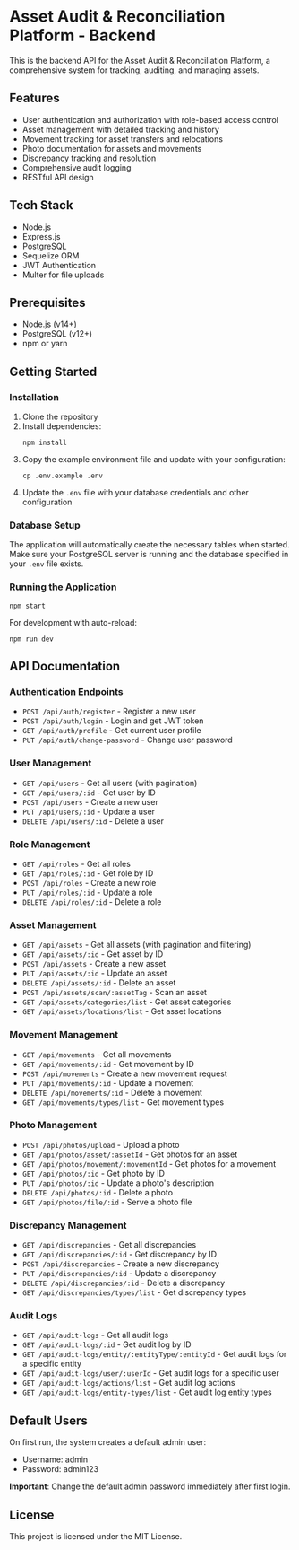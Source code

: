 # Asset Audit & Reconciliation Platform - Backend

This is the backend API for the Asset Audit & Reconciliation Platform, a comprehensive system for tracking, auditing, and managing assets.

## Features

- User authentication and authorization with role-based access control
- Asset management with detailed tracking and history
- Movement tracking for asset transfers and relocations
- Photo documentation for assets and movements
- Discrepancy tracking and resolution
- Comprehensive audit logging
- RESTful API design

## Tech Stack

- Node.js
- Express.js
- PostgreSQL
- Sequelize ORM
- JWT Authentication
- Multer for file uploads

## Prerequisites

- Node.js (v14+)
- PostgreSQL (v12+)
- npm or yarn

## Getting Started

### Installation

1. Clone the repository
2. Install dependencies:
   ```
   npm install
   ```
3. Copy the example environment file and update with your configuration:
   ```
   cp .env.example .env
   ```
4. Update the `.env` file with your database credentials and other configuration

### Database Setup

The application will automatically create the necessary tables when started. Make sure your PostgreSQL server is running and the database specified in your `.env` file exists.

### Running the Application

```
npm start
```

For development with auto-reload:
```
npm run dev
```

## API Documentation

### Authentication Endpoints

- `POST /api/auth/register` - Register a new user
- `POST /api/auth/login` - Login and get JWT token
- `GET /api/auth/profile` - Get current user profile
- `PUT /api/auth/change-password` - Change user password

### User Management

- `GET /api/users` - Get all users (with pagination)
- `GET /api/users/:id` - Get user by ID
- `POST /api/users` - Create a new user
- `PUT /api/users/:id` - Update a user
- `DELETE /api/users/:id` - Delete a user

### Role Management

- `GET /api/roles` - Get all roles
- `GET /api/roles/:id` - Get role by ID
- `POST /api/roles` - Create a new role
- `PUT /api/roles/:id` - Update a role
- `DELETE /api/roles/:id` - Delete a role

### Asset Management

- `GET /api/assets` - Get all assets (with pagination and filtering)
- `GET /api/assets/:id` - Get asset by ID
- `POST /api/assets` - Create a new asset
- `PUT /api/assets/:id` - Update an asset
- `DELETE /api/assets/:id` - Delete an asset
- `POST /api/assets/scan/:assetTag` - Scan an asset
- `GET /api/assets/categories/list` - Get asset categories
- `GET /api/assets/locations/list` - Get asset locations

### Movement Management

- `GET /api/movements` - Get all movements
- `GET /api/movements/:id` - Get movement by ID
- `POST /api/movements` - Create a new movement request
- `PUT /api/movements/:id` - Update a movement
- `DELETE /api/movements/:id` - Delete a movement
- `GET /api/movements/types/list` - Get movement types

### Photo Management

- `POST /api/photos/upload` - Upload a photo
- `GET /api/photos/asset/:assetId` - Get photos for an asset
- `GET /api/photos/movement/:movementId` - Get photos for a movement
- `GET /api/photos/:id` - Get photo by ID
- `PUT /api/photos/:id` - Update a photo's description
- `DELETE /api/photos/:id` - Delete a photo
- `GET /api/photos/file/:id` - Serve a photo file

### Discrepancy Management

- `GET /api/discrepancies` - Get all discrepancies
- `GET /api/discrepancies/:id` - Get discrepancy by ID
- `POST /api/discrepancies` - Create a new discrepancy
- `PUT /api/discrepancies/:id` - Update a discrepancy
- `DELETE /api/discrepancies/:id` - Delete a discrepancy
- `GET /api/discrepancies/types/list` - Get discrepancy types

### Audit Logs

- `GET /api/audit-logs` - Get all audit logs
- `GET /api/audit-logs/:id` - Get audit log by ID
- `GET /api/audit-logs/entity/:entityType/:entityId` - Get audit logs for a specific entity
- `GET /api/audit-logs/user/:userId` - Get audit logs for a specific user
- `GET /api/audit-logs/actions/list` - Get audit log actions
- `GET /api/audit-logs/entity-types/list` - Get audit log entity types

## Default Users

On first run, the system creates a default admin user:

- Username: admin
- Password: admin123

**Important**: Change the default admin password immediately after first login.

## License

This project is licensed under the MIT License.